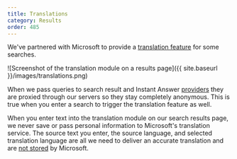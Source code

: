 ```yaml
---
title: Translations
category: Results
order: 485
---
```


We've partnered with Microsoft to provide a [translation feature][1] for some searches.

![Screenshot of the translation module on a results page]({{ site.baseurl }}/images/translations.png)

When we pass queries to search result and Instant Answer [providers][2] they are proxied through our servers so they stay completely anonymous. This is true when you enter a search to trigger the translation feature as well.

When you enter text into the translation module on our search results page, we never save or pass personal information to Microsoft's translation service.  The source text you enter, the source language, and selected translation language are all we need to deliver an accurate translation and are [not stored][3] by Microsoft.

[1]: https://duckduckgo.com/?q=translate&ia=web
[2]: /duckduckgo-help-pages/results/sources/
[3]: https://www.microsoft.com/translator/business/notrace/#no-trace
